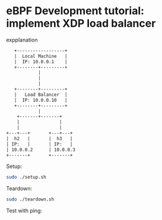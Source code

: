 # eBPF Development tutorial: implement XDP load balancer

expplanation

```txt
   +------------------+
   |  Local Machine   |
   |  IP: 10.0.0.1    |
   +--------+---------+
            |
            |
            |
   +--------+---------+
   |   Load Balancer  |
   |  IP: 10.0.0.10   |
   +--------+---------+
            |
    +-------+-------+
    |               |
    |               |
+---+---+       +---+---+
|  h2   |       |  h3   |
| IP:   |       | IP:   |
| 10.0.0.2      | 10.0.0.3 
+-------+       +-------+
```

Setup:

```sh
sudo ./setup.sh
```

Teardown:

```sh
sudo ./teardown.sh
```

Test with ping:

